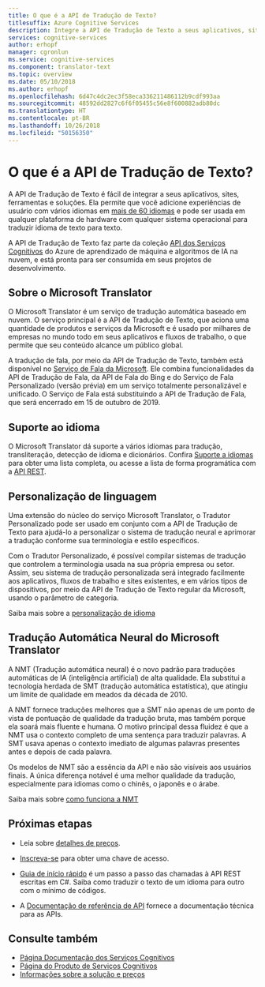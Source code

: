 ```yaml
---
title: O que é a API de Tradução de Texto?
titlesuffix: Azure Cognitive Services
description: Integre a API de Tradução de Texto a seus aplicativos, sites, ferramentas e outras soluções para fornecer experiências de usuário em vários idiomas.
services: cognitive-services
author: erhopf
manager: cgronlun
ms.service: cognitive-services
ms.component: translator-text
ms.topic: overview
ms.date: 05/10/2018
ms.author: erhopf
ms.openlocfilehash: 6d47c4dc2ec3f58eca336211486112b9cdf993aa
ms.sourcegitcommit: 48592dd2827c6f6f05455c56e8f600882adb80dc
ms.translationtype: HT
ms.contentlocale: pt-BR
ms.lasthandoff: 10/26/2018
ms.locfileid: "50156350"
---
```

# <a name="what-is-translator-text-api"></a>O que é a API de Tradução de Texto?

A API de Tradução de Texto é fácil de integrar a seus aplicativos, sites, ferramentas e soluções. Ela permite que você adicione experiências de usuário com vários idiomas em [mais de 60 idiomas](languages.md) e pode ser usada em qualquer plataforma de hardware com qualquer sistema operacional para traduzir idioma de texto para texto.

A API de Tradução de Texto faz parte da coleção [API dos Serviços Cognitivos](https://docs.microsoft.com/azure/#pivot=products&panel=ai) do Azure de aprendizado de máquina e algoritmos de IA na nuvem, e está pronta para ser consumida em seus projetos de desenvolvimento.

## <a name="about-microsoft-translator"></a>Sobre o Microsoft Translator

O Microsoft Translator é um serviço de tradução automática baseado em nuvem. O serviço principal é a API de Tradução de Texto, que aciona uma quantidade de produtos e serviços da Microsoft e é usado por milhares de empresas no mundo todo em seus aplicativos e fluxos de trabalho, o que permite que seu conteúdo alcance um público global.

A tradução de fala, por meio da API de Tradução de Texto, também está disponível no [Serviço de Fala da Microsoft](https://docs.microsoft.com/azure/cognitive-services/speech-service/). Ele combina funcionalidades da API de Tradução de Fala, da API de Fala do Bing e do Serviço de Fala Personalizado (versão prévia) em um serviço totalmente personalizável e unificado. O Serviço de Fala está substituindo a API de Tradução de Fala, que será encerrado em 15 de outubro de 2019.

## <a name="language-support"></a>Suporte ao idioma

O Microsoft Translator dá suporte a vários idiomas para tradução, transliteração, detecção de idioma e dicionários. Confira [Suporte a idiomas](language-support.md) para obter uma lista completa, ou acesse a lista de forma programática com a [API REST](https://docs.microsoft.com/en-us/azure/cognitive-services/translator/reference/v3-0-languages).  

## <a name="language-customization"></a>Personalização de linguagem

Uma extensão do núcleo do serviço Microsoft Translator, o Tradutor Personalizado pode ser usado em conjunto com a API de Tradução de Texto para ajudá-lo a personalizar o sistema de tradução neural e aprimorar a tradução conforme sua terminologia e estilo específicos.

Com o Tradutor Personalizado, é possível compilar sistemas de tradução que controlem a terminologia usada na sua própria empresa ou setor. Assim, seu sistema de tradução personalizada será integrado facilmente aos aplicativos, fluxos de trabalho e sites existentes, e em vários tipos de dispositivos, por meio da API de Tradução de Texto regular da Microsoft, usando o parâmetro de categoria.

Saiba mais sobre a [personalização de idioma](customization.md)

## <a name="microsoft-translator-neural-machine-translation"></a>Tradução Automática Neural do Microsoft Translator

A NMT (Tradução automática neural) é o novo padrão para traduções automáticas de IA (inteligência artificial) de alta qualidade. Ela substitui a tecnologia herdada de SMT (tradução automática estatística), que atingiu um limite de qualidade em meados da década de 2010.

A NMT fornece traduções melhores que a SMT não apenas de um ponto de vista de pontuação de qualidade da tradução bruta, mas também porque ela soará mais fluente e humana. O motivo principal dessa fluidez é que a NMT usa o contexto completo de uma sentença para traduzir palavras. A SMT usava apenas o contexto imediato de algumas palavras presentes antes e depois de cada palavra.

Os modelos de NMT são a essência da API e não são visíveis aos usuários finais. A única diferença notável é uma melhor qualidade da tradução, especialmente para idiomas como o chinês, o japonês e o árabe.

Saiba mais sobre [como funciona a NMT](https://www.microsoft.com/en-us/translator/mt.aspx#nnt)

## <a name="next-steps"></a>Próximas etapas

- Leia sobre [detalhes de preços](https://azure.microsoft.com/pricing/details/cognitive-services/translator-text-api/).

- [Inscreva-se](translator-text-how-to-signup.md) para obter uma chave de acesso.

- [Guia de início rápido](quickstarts/csharp.md) é um passo a passo das chamadas à API REST escritas em C#. Saiba como traduzir o texto de um idioma para outro com o mínimo de códigos.

- A [Documentação de referência de API](https://docs.microsoft.com/azure/cognitive-services/Translator/reference/v3-0-reference) fornece a documentação técnica para as APIs.

## <a name="see-also"></a>Consulte também

- [Página Documentação dos Serviços Cognitivos](https://docs.microsoft.com/azure/#pivot=products&panel=ai)
- [Página do Produto de Serviços Cognitivos](https://azure.microsoft.com/services/cognitive-services/)
- [Informações sobre a solução e preços](https://www.microsoft.com/en-us/translator/default.aspx)
